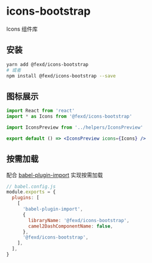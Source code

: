 # icons-bootstrap

Icons 组件库

## 安装

```bash
yarn add @fexd/icons-bootstrap
# 或者
npm install @fexd/icons-bootstrap --save
```

## 图标展示

```jsx
import React from 'react'
import * as Icons from '@fexd/icons-bootstrap'

import IconsPreview from '../helpers/IconsPreview'

export default () => <IconsPreview icons={Icons} />
```

## 按需加载

配合 [babel-plugin-import](https://github.com/ant-design/babel-plugin-import) 实现按需加载

```js
// babel.config.js
module.exports = {
  plugins: [
    [
      'babel-plugin-import',
      {
        libraryName: '@fexd/icons-bootstrap',
        camel2DashComponentName: false,
      },
      '@fexd/icons-bootstrap',
    ],
  ],
}
```
